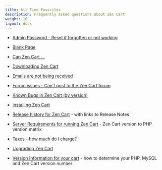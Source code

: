 ```yaml
---
title: All Time Favorites
description: Frequently asked questions about Zen Cart 
weight: 10
layout: docs
---
```


<!-- unlike other _index.md files, this one SHOULD have direct links -->
<!-- please keep in alphabetic order -->
<!-- remember to start links with "/" -->

* [Admin Password - Reset if forgotten or not working](/user/troubleshooting/reset_admin_password/) 

* [Blank Page](/user/troubleshooting/blank_page/)

* [Can Zen Cart ...](/user/miscellaneous/can_zen_cart/)

* [Downloading Zen Cart](/user/first_steps/get_zen_cart/)

* [Emails are not being received](/user/email/emails_not_received)

* [Forum issues - Can't post to the Zen Cart forum](/user/zen_cart_forum/forum_issues/)

* [Known Bugs in Zen Cart (by version)](/user/about_us/known_bugs/)

* [Installing Zen Cart](/user/first_steps/how_do_i_install/)

* [Release history for Zen Cart](/user/about_us/release_history/) - with links to Release Notes

* [Server Requirements for running Zen Cart](/user/first_steps/server_requirements/) - Zen Cart version to PHP version matrix

* [Taxes - how much do I charge?](/user/localization/taxes/)

* [Upgrading Zen Cart](/user/upgrading/upgrading/)  

* [Version Information for your cart](/user/first_steps/version/) - how to determine your PHP, MySQL and Zen Cart version number 

